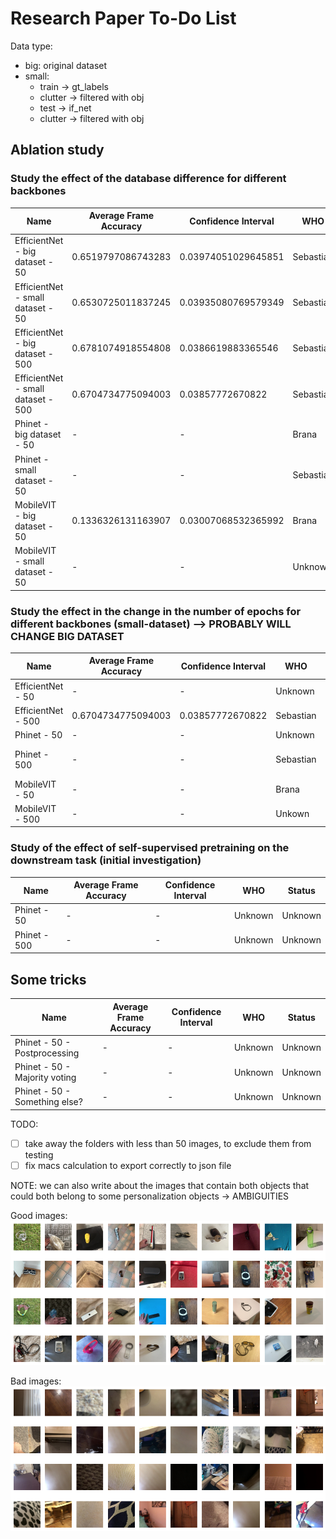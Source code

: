 
# Research Paper To-Do List

Data type:

- big: original dataset
- small:
  - train -> gt_labels
  - clutter -> filtered with obj
  - test -> if_net
  - clutter -> filtered with obj 

## Ablation study

### Study the effect of the database difference for different backbones

| Name                     |  Average Frame Accuracy  | Confidence Interval   |  WHO | Status |
|--------------------------|--------------------------|-----------------------|------|--------|
| EfficientNet - big dataset - 50    | 0.6519797086743283 | 0.03974051029645851 |  Sebastian | Done |
| EfficientNet - small dataset - 50  | 0.6530725011837245 | 0.03935080769579349 | Sebastian | Done - ws-l5-008 |
| EfficientNet - big dataset - 500  |  0.6781074918554808 | 0.0386619883365546  | Sebastian | Done - Kami02 |
| EfficientNet - small dataset - 500  | 0.6704734775094003  | 0.03857772670822  | Sebastian | Done - Kami02 |
| Phinet - big dataset - 50    | -      |  -   | Brana | Training |
| Phinet - small dataset - 50  | -      |  -   | Sebastian | Training  |
| MobileVIT - big dataset - 50    | 0.1336326131163907      |  0.03007068532365992   | Brana | Done |
| MobileVIT - small dataset - 50  | -      |  -   | Unknown | Unknown |

### Study the effect in the change in the number of epochs for different backbones (small-dataset) --> PROBABLY WILL CHANGE BIG DATASET

| Name                     |  Average Frame Accuracy  | Confidence Interval   |  WHO | Status |
|--------------------------|--------------------------|-----------------------|------|--------|
| EfficientNet - 50    | -      |  -   | Unknown | Unknown |
| EfficientNet - 500  | 0.6704734775094003  | 0.03857772670822  | Sebastian | Done |
| Phinet - 50    | -      |  -   | Unknown | Unknown |
| Phinet - 500  | -      |  -   | Sebastian | Training - Kami02 |
| MobileVIT - 50    | -      |  -   | Brana |  ws-l3-001 |
| MobileVIT - 500  | -      |  -   | Unkown | Unkown |

### Study of the effect of self-supervised pretraining on the downstream task (initial investigation)

| Name                     |  Average Frame Accuracy  | Confidence Interval   |  WHO | Status |
|--------------------------|--------------------------|-----------------------|------|--------|
| Phinet - 50    | -      |  -   | Unknown | Unknown |
| Phinet - 500  | -      |  -   | Unknown | Unknown |

## Some tricks

| Name                     |  Average Frame Accuracy  | Confidence Interval   |  WHO | Status |
|--------------------------|--------------------------|-----------------------|------|--------|
| Phinet - 50 - Postprocessing   | -      |  -   | Unknown | Unknown |
| Phinet - 50 - Majority voting   | -      |  -   | Unknown | Unknown |
| Phinet - 50 - Something else?   | -      |  -   | Unknown | Unknown |


TODO:

- [ ] take away the folders with less than 50 images, to exclude them from testing
- [ ] fix macs calculation to export correctly to json file

NOTE:
we can also write about the images that contain both objects that could both belong to some personalization objects -> AMBIGUITIES

Good images:
![good](./docs/images/good_images.png "Good images")

Bad images:
![bad](./docs/images/bad_images.png "Bad images")

